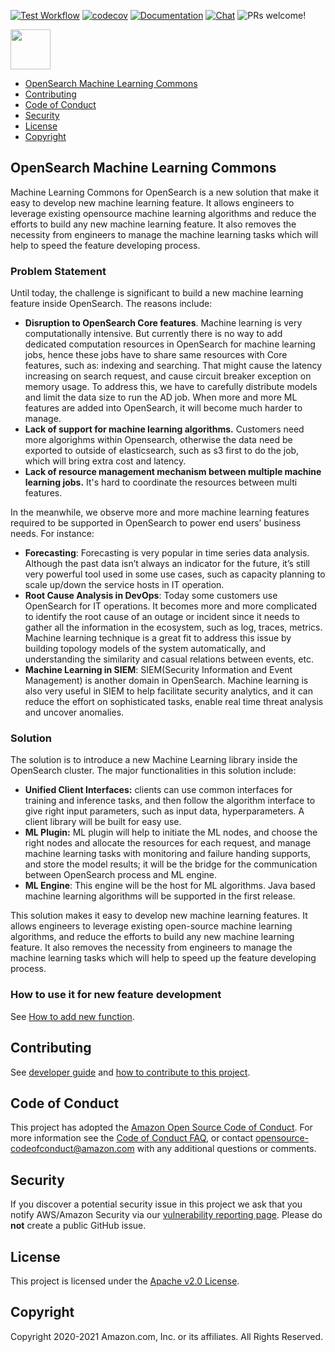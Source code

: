 [![Test Workflow](https://github.com/opensearch-project/ml-commons/workflows/Build%20and%20Test%20ml-commons/badge.svg)](https://github.com/opensearch-project/ml-commons/actions)
[![codecov](https://codecov.io/gh/opensearch-project/ml-commons/branch/main/graph/badge.svg)](https://codecov.io/gh/opensearch-project/ml-commons)
[![Documentation](https://img.shields.io/badge/api-reference-blue.svg)](https://opensearch.org/docs/latest/ml-commons-plugin/api/)
[![Chat](https://img.shields.io/badge/chat-on%20forums-blue)](https://discuss.opendistrocommunity.dev/c/alerting/)
![PRs welcome!](https://img.shields.io/badge/PRs-welcome!-success)

<img src="https://opensearch.org/assets/brand/SVG/Logo/opensearch_logo_default.svg" height="64px"/>

<!-- TOC -->

- [OpenSearch Machine Learning Commons](#opensearch-machine-learning-commons)
- [Contributing](#contributing)
- [Code of Conduct](#code-of-conduct)
- [Security](#security)
- [License](#license)
- [Copyright](#copyright)

<!-- /TOC -->

## OpenSearch Machine Learning Commons

Machine Learning Commons for OpenSearch is a new solution that make it easy to develop new machine learning feature. It allows engineers to leverage existing opensource machine learning algorithms and reduce the efforts to build any new machine learning feature. It also removes the necessity from engineers to manage the machine learning tasks which will help to speed the feature developing process.

### Problem Statement

Until today, the challenge is significant to build a new machine learning feature inside OpenSearch. The reasons include:

* **Disruption to OpenSearch Core features**. Machine learning is very computationally intensive. But currently there is no way to add dedicated computation resources in OpenSearch for machine learning jobs, hence these jobs have to share same resources with Core features, such as: indexing and searching. That might cause the latency increasing on search request, and cause circuit breaker exception on memory usage. To address this, we have to carefully distribute models and limit the data size to run the AD job. When more and more ML features are added into OpenSearch, it will become much harder to manage.
* **Lack of support for machine learning algorithms.** Customers need more algorighms within Opensearch, otherwise the data need be exported to outside of elasticsearch, such as s3 first to do the job, which will bring extra cost and latency.
* **Lack of resource management mechanism between multiple machine learning jobs.** It's hard to coordinate the resources between multi features.


In the meanwhile, we observe more and more machine learning features required to be supported in OpenSearch to power end users’ business needs. For instance:

* **Forecasting**: Forecasting is very popular in time series data analysis. Although the past data isn’t always an indicator for the future, it’s still very powerful tool used in some use cases, such as capacity planning to scale up/down the service hosts in IT operation.
* **Root Cause Analysis in DevOps**: Today some customers use OpenSearch for IT operations. It becomes more and more complicated to identify the root cause of an outage or incident since it needs to gather all the information in the ecosystem, such as log, traces, metrics. Machine learning technique is a great fit to address this issue by building topology models of the system automatically, and understanding the similarity and casual relations between events, etc.
* **Machine Learning in SIEM**: SIEM(Security Information and Event Management) is another domain in OpenSearch. Machine learning is also very useful in SIEM to help facilitate security analytics, and it can reduce the effort on sophisticated tasks, enable real time threat analysis and uncover anomalies.

### Solution
The solution is to introduce a new Machine Learning library inside the OpenSearch cluster. The major functionalities in this solution include:

* **Unified Client Interfaces:** clients can use common interfaces for training and inference tasks, and then follow the algorithm interface to give right input parameters, such as input data, hyperparameters. A client library will be built for easy use.
* **ML Plugin:** ML plugin will help to initiate the ML nodes, and choose the right nodes and allocate the resources for each request, and manage machine learning tasks with monitoring and failure handing supports, and store the model results; it will be the bridge for the communication between OpenSearch process and ML engine.
* **ML Engine**: This engine will be the host for ML algorithms.  Java based machine learning algorithms will be supported in the first release.

This solution makes it easy to develop new machine learning features. It allows engineers to leverage existing open-source machine learning algorithms, and reduce the efforts to build any new machine learning feature. It also removes the necessity from engineers to manage the machine learning tasks which will help to speed up the feature developing process.

### How to use it for new feature development

See [How to add new function](docs/how-to-add-new-function.md).

## Contributing

See [developer guide](DEVELOPER_GUIDE.md) and [how to contribute to this project](CONTRIBUTING.md).

## Code of Conduct

This project has adopted the [Amazon Open Source Code of Conduct](CODE_OF_CONDUCT.md). For more information see the [Code of Conduct FAQ](https://aws.github.io/code-of-conduct-faq), or contact [opensource-codeofconduct@amazon.com](mailto:opensource-codeofconduct@amazon.com) with any additional questions or comments.

## Security

If you discover a potential security issue in this project we ask that you notify AWS/Amazon Security via our [vulnerability reporting page](http://aws.amazon.com/security/vulnerability-reporting/). Please do **not** create a public GitHub issue.

## License

This project is licensed under the [Apache v2.0 License](LICENSE).

## Copyright

Copyright 2020-2021 Amazon.com, Inc. or its affiliates. All Rights Reserved.

